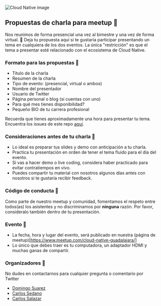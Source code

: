 ![Cloud Native image](https://secure.meetupstatic.com/photos/event/1/6/0/e/highres_483365646.jpeg)
## Propuestas de charla para meetup 🎉

Nos reunimos de forma presencial una vez al bimestre y una vez de forma virtual. 📢
Deja tu propuesta aquí si te gustaría participar presentando un tema en cualquiera de los dos eventos.
La única "restricción" es que el tema a presentar esté relacionado con el ecosistema de Cloud Native.

### Formato para las propuestas 🎤
* Título de la charla
* Resumen de la charla
* Tipo de evento: (presencial, virtual o ambos)
* Nombre del presentador
* Usuario de Twitter
* Página personal o blog (si cuentas con uno)
* Para qué mes tienes disponibilidad?
* Pequeño BIO de tu carrera profesional

Recuerda que tienes aproximadamente una hora para presentar tu tema.
Encuentra los issues de este repo [aquí](https://github.com/cloudnativemx/propuestas-meetup-gdl/issues).

### Consideraciones antes de tu charla 📖
* Lo ideal es preparar tus slides y demo con anticipación a tu charla.
* Practica tu presentación en orden de tener el tema fluido para el día del evento.
* Si vas a hacer demo o live coding, considera haber practicado para evitar contratiempos en vivo.
* Puedes compartir tu material con nosotros algunos días antes con nosotros si te gustaría recibir feedback.

### Código de conducta 💯
Como parte de nuestro meetup y comunidad, fomentamos el respeto entre todos(as) los asistentes y no discriminamos por **ninguna** razón.
Por favor, consideralo también dentro de tu presentación.

### Evento 🍻
* La fecha, hora y lugar del evento, será publicado en nuestra (página de meetup)[https://www.meetup.com/cloud-native-guadalajara/]
* Lo único que debes traer es tu computadora, un adaptador HDMI y muchas ganas de compartir.

### Organizadores 📩
No dudes en contactarnos para cualquier pregunta o comentario por Twitter
* [Domingo Suarez](https://twitter.com/domix)
* [Carlos Sedano](https://twitter.com/weirderror)
* [Carlos Salazar](https://twitter.com/chuucksc)
